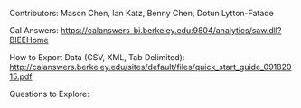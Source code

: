 Contributors:
Mason Chen, Ian Katz, Benny Chen, Dotun Lytton-Fatade

Cal Answers: https://calanswers-bi.berkeley.edu:9804/analytics/saw.dll?BIEEHome

How to Export Data (CSV, XML, Tab Delimited): http://calanswers.berkeley.edu/sites/default/files/quick_start_guide_09182015.pdf

Questions to Explore: